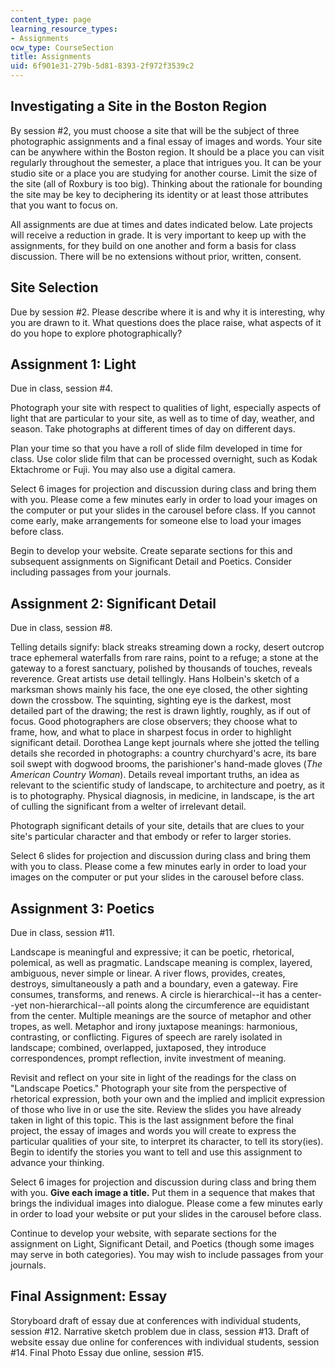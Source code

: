 ```yaml
---
content_type: page
learning_resource_types:
- Assignments
ocw_type: CourseSection
title: Assignments
uid: 6f901e31-279b-5d81-8393-2f972f3539c2
---
```


Investigating a Site in the Boston Region
-----------------------------------------

By session #2, you must choose a site that will be the subject of three photographic assignments and a final essay of images and words. Your site can be anywhere within the Boston region. It should be a place you can visit regularly throughout the semester, a place that intrigues you. It can be your studio site or a place you are studying for another course. Limit the size of the site (all of Roxbury is too big). Thinking about the rationale for bounding the site may be key to deciphering its identity or at least those attributes that you want to focus on.

All assignments are due at times and dates indicated below. Late projects will receive a reduction in grade. It is very important to keep up with the assignments, for they build on one another and form a basis for class discussion. There will be no extensions without prior, written, consent.

Site Selection
--------------

Due by session #2. Please describe where it is and why it is interesting, why you are drawn to it. What questions does the place raise, what aspects of it do you hope to explore photographically?

Assignment 1: Light
-------------------

Due in class, session #4.

Photograph your site with respect to qualities of light, especially aspects of light that are particular to your site, as well as to time of day, weather, and season. Take photographs at different times of day on different days.

Plan your time so that you have a roll of slide film developed in time for class. Use color slide film that can be processed overnight, such as Kodak Ektachrome or Fuji. You may also use a digital camera.

Select 6 images for projection and discussion during class and bring them with you. Please come a few minutes early in order to load your images on the computer or put your slides in the carousel before class. If you cannot come early, make arrangements for someone else to load your images before class.

Begin to develop your website. Create separate sections for this and subsequent assignments on Significant Detail and Poetics. Consider including passages from your journals.

Assignment 2: Significant Detail
--------------------------------

Due in class, session #8.

Telling details signify: black streaks streaming down a rocky, desert outcrop trace ephemeral waterfalls from rare rains, point to a refuge; a stone at the gateway to a forest sanctuary, polished by thousands of touches, reveals reverence. Great artists use detail tellingly. Hans Holbein's sketch of a marksman shows mainly his face, the one eye closed, the other sighting down the crossbow. The squinting, sighting eye is the darkest, most detailed part of the drawing; the rest is drawn lightly, roughly, as if out of focus. Good photographers are close observers; they choose what to frame, how, and what to place in sharpest focus in order to highlight significant detail. Dorothea Lange kept journals where she jotted the telling details she recorded in photographs: a country churchyard's acre, its bare soil swept with dogwood brooms, the parishioner's hand-made gloves (_The American Country Woman_). Details reveal important truths, an idea as relevant to the scientific study of landscape, to architecture and poetry, as it is to photography. Physical diagnosis, in medicine, in landscape, is the art of culling the significant from a welter of irrelevant detail.

Photograph significant details of your site, details that are clues to your site's particular character and that embody or refer to larger stories.

Select 6 slides for projection and discussion during class and bring them with you to class. Please come a few minutes early in order to load your images on the computer or put your slides in the carousel before class.

Assignment 3: Poetics
---------------------

Due in class, session #11.

Landscape is meaningful and expressive; it can be poetic, rhetorical, polemical, as well as pragmatic. Landscape meaning is complex, layered, ambiguous, never simple or linear. A river flows, provides, creates, destroys, simultaneously a path and a boundary, even a gateway. Fire consumes, transforms, and renews. A circle is hierarchical--it has a center--yet non-hierarchical--all points along the circumference are equidistant from the center. Multiple meanings are the source of metaphor and other tropes, as well. Metaphor and irony juxtapose meanings: harmonious, contrasting, or conflicting. Figures of speech are rarely isolated in landscape; combined, overlapped, juxtaposed, they introduce correspondences, prompt reflection, invite investment of meaning.

Revisit and reflect on your site in light of the readings for the class on "Landscape Poetics." Photograph your site from the perspective of rhetorical expression, both your own and the implied and implicit expression of those who live in or use the site. Review the slides you have already taken in light of this topic. This is the last assignment before the final project, the essay of images and words you will create to express the particular qualities of your site, to interpret its character, to tell its story(ies). Begin to identify the stories you want to tell and use this assignment to advance your thinking.

Select 6 images for projection and discussion during class and bring them with you. **Give each image a title.** Put them in a sequence that makes that brings the individual images into dialogue. Please come a few minutes early in order to load your website or put your slides in the carousel before class.

Continue to develop your website, with separate sections for the assignment on Light, Significant Detail, and Poetics (though some images may serve in both categories). You may wish to include passages from your journals.

Final Assignment: Essay
-----------------------

Storyboard draft of essay due at conferences with individual students, session #12. Narrative sketch problem due in class, session #13. Draft of website essay due online for conferences with individual students, session #14. Final Photo Essay due online, session #15.